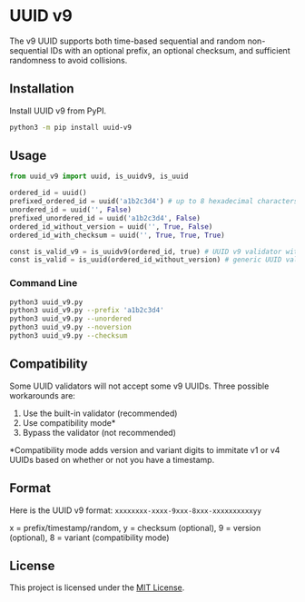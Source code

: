 # UUID v9

The v9 UUID supports both time-based sequential and random non-sequential IDs with an optional prefix, an optional checksum, and sufficient randomness to avoid collisions.

<!-- To learn more about UUID v9, please visit the website: https://uuid-v9.jhunt.dev -->

## Installation

Install UUID v9 from PyPI.

```bash
python3 -m pip install uuid-v9
```

## Usage

```python
from uuid_v9 import uuid, is_uuidv9, is_uuid

ordered_id = uuid()
prefixed_ordered_id = uuid('a1b2c3d4') # up to 8 hexadecimal characters
unordered_id = uuid('', False)
prefixed_unordered_id = uuid('a1b2c3d4', False)
ordered_id_without_version = uuid('', True, False)
ordered_id_with_checksum = uuid('', True, True, True)

const is_valid_v9 = is_uuidv9(ordered_id, true) # UUID v9 validator with checksum
const is_valid = is_uuid(ordered_id_without_version) # generic UUID validator
```

### Command Line

```bash
python3 uuid_v9.py
python3 uuid_v9.py --prefix 'a1b2c3d4'
python3 uuid_v9.py --unordered
python3 uuid_v9.py --noversion
python3 uuid_v9.py --checksum
```

## Compatibility

Some UUID validators will not accept some v9 UUIDs. Three possible workarounds are:

1) Use the built-in validator (recommended)
2) Use compatibility mode*
3) Bypass the validator (not recommended)

*Compatibility mode adds version and variant digits to immitate v1 or v4 UUIDs based on whether or not you have a timestamp.

## Format

Here is the UUID v9 format: `xxxxxxxx-xxxx-9xxx-8xxx-xxxxxxxxxxyy`

x = prefix/timestamp/random, y = checksum (optional), 9 = version (optional), 8 = variant (compatibility mode)

## License

This project is licensed under the [MIT License](LICENSE).